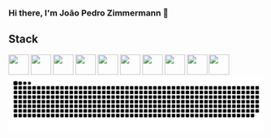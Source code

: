 ### Hi there, I'm João Pedro Zimmermann 👋

## Stack
<div>
  <img id="python" src="https://cdn.jsdelivr.net/gh/devicons/devicon/icons/python/python-original.svg" width="40" height="40"/>
  <img id="fastapi" src="https://cdn.jsdelivr.net/gh/devicons/devicon/icons/fastapi/fastapi-original.svg" width="40" height="40"/>
  <img id="php" src="https://cdn.jsdelivr.net/gh/devicons/devicon/icons/php/php-original.svg" width="40" height="40"/>
  <img id="react" src="https://cdn.jsdelivr.net/gh/devicons/devicon/icons/react/react-original.svg" width="40" height="40"/>
  <img id="javascript" src="https://cdn.jsdelivr.net/gh/devicons/devicon/icons/javascript/javascript-original.svg" width="40" height="40"/>
  <img id="jquery" src="https://cdn.jsdelivr.net/gh/devicons/devicon/icons/jquery/jquery-original.svg" width="40" height="40"/>
  <img id="aws" src="https://cdn.jsdelivr.net/gh/devicons/devicon@latest/icons/amazonwebservices/amazonwebservices-original-wordmark.svg" width="40" height="40"/>
  <img id="postgres" src="https://cdn.jsdelivr.net/gh/devicons/devicon/icons/postgresql/postgresql-original.svg" width="40" height="40"/>
  <img id="mysql" src="https://cdn.jsdelivr.net/gh/devicons/devicon/icons/mysql/mysql-original.svg" width="40" height="40"/>
  <img id="git" src="https://cdn.jsdelivr.net/gh/devicons/devicon/icons/git/git-original.svg" width="40" height="40"/>
</div>

<picture>
  <source media="(prefers-color-scheme: dark)" srcset="https://raw.githubusercontent.com/joao-pedro-zimmermann/joao-pedro-zimmermann/output/github-contribution-grid-snake.svg" />
  <img alt="github-snake" src="https://raw.githubusercontent.com/joao-pedro-zimmermann/joao-pedro-zimmermann/output/github-contribution-grid-snake.svg" />
</picture>
